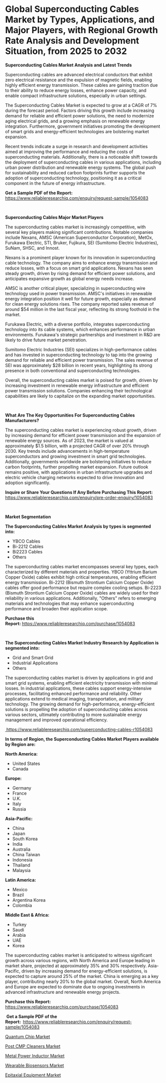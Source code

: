 <p><h1>Global Superconducting Cables Market by Types, Applications, and Major Players, with Regional Growth Rate Analysis and Development Situation, from 2025 to 2032</h1></p><p><strong>Superconducting Cables Market Analysis and Latest Trends</strong></p>
<p><p>Superconducting cables are advanced electrical conductors that exhibit zero electrical resistance and the expulsion of magnetic fields, enabling highly efficient energy transmission. These cables are gaining traction due to their ability to reduce energy losses, enhance power capacity, and enable compact infrastructure solutions, especially in urban settings. </p><p>The Superconducting Cables Market is expected to grow at a CAGR of 7% during the forecast period. Factors driving this growth include increasing demand for reliable and efficient power solutions, the need to modernize aging electrical grids, and a growing emphasis on renewable energy integration. Furthermore, government initiatives promoting the development of smart grids and energy-efficient technologies are bolstering market expansion. </p><p>Recent trends indicate a surge in research and development activities aimed at improving the performance and reducing the costs of superconducting materials. Additionally, there is a noticeable shift towards the deployment of superconducting cables in various applications, including urban power distribution and renewable energy systems. The global push for sustainability and reduced carbon footprints further supports the adoption of superconducting technology, positioning it as a critical component in the future of energy infrastructure.</p></p>
<p><strong>Get a Sample PDF of the Report:&nbsp;</strong> <a href="https://www.reliableresearchiq.com/enquiry/request-sample/1054083?utm_campaign=1876&utm_medium=2&utm_source=Github&utm_content=ia&utm_term=06042025&utm_id=superconducting-cables">https://www.reliableresearchiq.com/enquiry/request-sample/1054083</a></p>
<p>&nbsp;</p>
<p><strong>Superconducting Cables Major Market Players</strong></p>
<p><p>The superconducting cables market is increasingly competitive, with several key players making significant contributions. Notable companies include Nexans, AMSC (American Superconductor Corporation), MetOx, Furukawa Electric, STI, Bruker, Fujikura, SEI (Sumitomo Electric Industries), SuNam, SHSC, and Innost.</p><p>Nexans is a prominent player known for its innovation in superconducting cable technology. The company aims to enhance energy transmission and reduce losses, with a focus on smart grid applications. Nexans has seen steady growth, driven by rising demand for efficient power solutions, and anticipates expansive growth as global energy needs increase.</p><p>AMSC is another critical player, specializing in superconducting wire technology used in power transmission. AMSC's initiatives in renewable energy integration position it well for future growth, especially as demand for clean energy solutions rises. The company reported sales revenue of around $54 million in the last fiscal year, reflecting its strong foothold in the market.</p><p>Furukawa Electric, with a diverse portfolio, integrates superconducting technology into its cable systems, which enhances performance in urban environments. Furukawa's strategic partnerships and investment in R&D are likely to drive future market penetration.</p><p>Sumitomo Electric Industries (SEI) specializes in high-performance cables and has invested in superconducting technology to tap into the growing demand for reliable and efficient power transmission. The sales revenue of SEI was approximately $28 billion in recent years, highlighting its strong presence in both conventional and superconducting technologies.</p><p>Overall, the superconducting cables market is poised for growth, driven by increasing investment in renewable energy infrastructure and efficient power transmission solutions. Companies enhancing their technological capabilities are likely to capitalize on the expanding market opportunities.</p></p>
<p>&nbsp;</p>
<p><strong>What Are The Key Opportunities For Superconducting Cables Manufacturers?</strong></p>
<p><p>The superconducting cables market is experiencing robust growth, driven by increasing demand for efficient power transmission and the expansion of renewable energy sources. As of 2023, the market is valued at approximately $1.5 billion, with a projected CAGR of over 20% through 2030. Key trends include advancements in high-temperature superconductors and growing investment in smart grid technologies. Additionally, governments worldwide are bolstering initiatives to reduce carbon footprints, further propelling market expansion. Future outlook remains positive, with applications in urban infrastructure upgrades and electric vehicle charging networks expected to drive innovation and adoption significantly.</p></p>
<p><strong>Inquire or Share Your Questions If Any Before Purchasing This Report:</strong> <a href="https://www.reliableresearchiq.com/enquiry/pre-order-enquiry/1054083?utm_campaign=1876&utm_medium=2&utm_source=Github&utm_content=ia&utm_term=06042025&utm_id=superconducting-cables">https://www.reliableresearchiq.com/enquiry/pre-order-enquiry/1054083</a></p>
<p>&nbsp;</p>
<p><strong>Market Segmentation</strong></p>
<p><strong>The Superconducting Cables Market Analysis by types is segmented into:</strong></p>
<p><ul><li>YBCO Cables</li><li>Bi-2212 Cables</li><li>Bi2223 Cables</li><li>Others</li></ul></p>
<p><p>The superconducting cables market encompasses several key types, each characterized by different materials and properties. YBCO (Yttrium Barium Copper Oxide) cables exhibit high critical temperatures, enabling efficient energy transmission. Bi-2212 (Bismuth Strontium Calcium Copper Oxide) cables offer good performance but require complex cooling setups. Bi-2223 (Bismuth Strontium Calcium Copper Oxide) cables are widely used for their reliability in various applications. Additionally, "Others" refers to emerging materials and technologies that may enhance superconducting performance and broaden their application scope.</p></p>
<p><strong>Purchase this Report:&nbsp;</strong><a href="https://www.reliableresearchiq.com/purchase/1054083?utm_campaign=1876&utm_medium=2&utm_source=Github&utm_content=ia&utm_term=06042025&utm_id=superconducting-cables">https://www.reliableresearchiq.com/purchase/1054083</a></p>
<p>&nbsp;</p>
<p><strong>The Superconducting Cables Market Industry Research by Application is segmented into:</strong></p>
<p><ul><li>Grid and Smart Grid</li><li>Industrial Applications</li><li>Others</li></ul></p>
<p><p>The superconducting cables market is driven by applications in grid and smart grid systems, enabling efficient electricity transmission with minimal losses. In industrial applications, these cables support energy-intensive processes, facilitating enhanced performance and reliability. Other applications extend to medical imaging, transportation, and military technology. The growing demand for high-performance, energy-efficient solutions is propelling the adoption of superconducting cables across various sectors, ultimately contributing to more sustainable energy management and improved operational efficiency.</p></p>
<p><a href="https://www.reliableresearchiq.com/superconducting-cables-r1054083?utm_campaign=1876&utm_medium=2&utm_source=Github&utm_content=ia&utm_term=06042025&utm_id=superconducting-cables">&nbsp;https://www.reliableresearchiq.com/superconducting-cables-r1054083</a></p>
<p><strong>In terms of Region, the Superconducting Cables Market Players available by Region are:</strong></p>
<p>
    <p> <strong> North America: </strong>
        <ul>
            <li>United States</li>
            <li>Canada</li>
        </ul>
        </p> 
    <p> <strong> Europe: </strong>
        <ul>
            <li>Germany</li>
            <li>France</li>
            <li>U.K.</li>
            <li>Italy</li>
            <li>Russia</li>
        </ul>
        </p> 
    <p> <strong> Asia-Pacific: </strong>
        <ul>
            <li>China</li>
            <li>Japan</li>
            <li>South Korea</li>
            <li>India</li>
            <li>Australia</li>
            <li>China Taiwan</li>
            <li>Indonesia</li>
            <li>Thailand</li>
            <li>Malaysia</li>
        </ul>
        </p> 
    <p> <strong> Latin America: </strong>
        <ul>
            <li>Mexico</li>
            <li>Brazil</li>
            <li>Argentina Korea</li>
            <li>Colombia</li>
        </ul>
        </p> 
    <p> <strong> Middle East & Africa: </strong>
        <ul>
            <li>Turkey</li>
            <li>Saudi</li>
            <li>Arabia</li>
            <li>UAE</li>
            <li>Korea</li>
        </ul>
    </p>
    </p>
<p><p>The superconducting cables market is anticipated to witness significant growth across various regions, with North America and Europe leading in market share, projected at approximately 35% and 30% respectively. Asia-Pacific, driven by increasing demand for energy-efficient solutions, is expected to capture around 25% of the market. China is emerging as a key player, contributing nearly 20% to the global market. Overall, North America and Europe are expected to dominate due to ongoing investments in advanced infrastructure and renewable energy projects.</p></p>
<p><strong>Purchase this Report: </strong><a href="https://www.reliableresearchiq.com/purchase/1054083?utm_campaign=1876&utm_medium=2&utm_source=Github&utm_content=ia&utm_term=06042025&utm_id=superconducting-cables">https://www.reliableresearchiq.com/purchase/1054083</a></p>
<p>&nbsp;<strong>Get a Sample PDF of the Report:&nbsp;&nbsp;</strong><a href="https://www.reliableresearchiq.com/enquiry/request-sample/1054083?utm_campaign=1876&utm_medium=2&utm_source=Github&utm_content=ia&utm_term=06042025&utm_id=superconducting-cables">https://www.reliableresearchiq.com/enquiry/request-sample/1054083</a></p>
<p><strong></strong></p>
<p><p><a href="https://github.com/rutupueyed/Market-Research-Report-List-1/blob/main/quantum-chip-market.md?utm_campaign=1876&utm_medium=2&utm_source=Github&utm_content=ia&utm_term=06042025&utm_id=superconducting-cables">Quantum Chip Market</a></p><p><a href="https://github.com/navodfetiya/Market-Research-Report-List-1/blob/main/post-cmp-cleaners-market.md?utm_campaign=1876&utm_medium=2&utm_source=Github&utm_content=ia&utm_term=06042025&utm_id=superconducting-cables">Post CMP Cleaners Market</a></p><p><a href="https://github.com/burnicndole/Market-Research-Report-List-1/blob/main/metal-power-inductor-market.md?utm_campaign=1876&utm_medium=2&utm_source=Github&utm_content=ia&utm_term=06042025&utm_id=superconducting-cables">Metal Power Inductor Market</a></p><p><a href="https://github.com/doganaqev/Market-Research-Report-List-1/blob/main/wearable-biosensors-market.md?utm_campaign=1876&utm_medium=2&utm_source=Github&utm_content=ia&utm_term=06042025&utm_id=superconducting-cables">Wearable Biosensors Market</a></p><p><a href="https://github.com/cevzarvargem/Market-Research-Report-List-1/blob/main/epitaxial-equipment-market.md?utm_campaign=1876&utm_medium=2&utm_source=Github&utm_content=ia&utm_term=06042025&utm_id=superconducting-cables">Epitaxial Equipment Market</a></p></p>